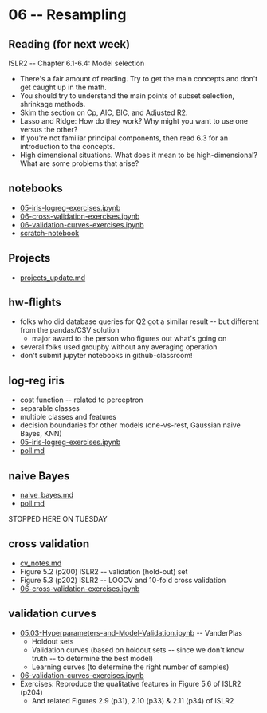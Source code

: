 
# 06 -- Resampling

## Reading (for next week)

ISLR2 -- Chapter 6.1-6.4: Model selection

* There's a fair amount of reading. Try to get the main concepts and don't get caught up in the math.
* You should try to understand the main points of subset selection, shrinkage methods.
* Skim the section on Cp, AIC, BIC, and Adjusted R2.
* Lasso and Ridge: How do they work? Why might you want to use one versus the other?
* If you're not familiar principal components, then read 6.3 for an introduction to the concepts.
* High dimensional situations. What does it mean to be high-dimensional? What are some problems that arise? 

## notebooks

* [05-iris-logreg-exercises.ipynb](https://colab.research.google.com/drive/1r_T4-xAS-ynwwC2T_R9YUdicgkdV5Ihr?usp=sharing)
* [06-cross-validation-exercises.ipynb](https://colab.research.google.com/drive/1IcW50M2yDkgDSDTooeYuLY7BQkzbm2Y1?usp=sharing)
* [06-validation-curves-exercises.ipynb](https://colab.research.google.com/drive/18FU3wLaqqDssxz7768dUil-g1bsLTNSk?usp=sharing)
* [scratch-notebook](https://colab.research.google.com/drive/1H4sj-XdST_PqBXQTrkutsamSFrOs2wNG?usp=sharing)

## Projects

* [projects_update.md](projects_update.md)

## hw-flights

* folks who did database queries for Q2 got a similar result -- but different from the pandas/CSV solution
  * major award to the person who figures out what's going on
* several folks used groupby without any averaging operation 
* don't submit jupyter notebooks in github-classroom!

## log-reg iris

* cost function -- related to perceptron
* separable classes
* multiple classes and features
* decision boundaries for other models (one-vs-rest, Gaussian naive Bayes, KNN)
* [05-iris-logreg-exercises.ipynb](https://colab.research.google.com/drive/1r_T4-xAS-ynwwC2T_R9YUdicgkdV5Ihr?usp=sharing)
* [poll.md](poll.md)

## naive Bayes

* [naive_bayes.md](naive_bayes.md)
* [poll.md](poll.md)

STOPPED HERE ON TUESDAY

##  cross validation

* [cv_notes.md](cv_notes.md)
* Figure 5.2 (p200) ISLR2 -- validation (hold-out) set
* Figure 5.3 (p202) ISLR2 -- LOOCV and 10-fold cross validation
* [06-cross-validation-exercises.ipynb](https://colab.research.google.com/drive/1IcW50M2yDkgDSDTooeYuLY7BQkzbm2Y1?usp=sharing)

## validation curves

* [05.03-Hyperparameters-and-Model-Validation.ipynb](https://github.com/jakevdp/PythonDataScienceHandbook/blob/master/notebooks/05.03-Hyperparameters-and-Model-Validation.ipynb) -- VanderPlas
  * Holdout sets
  * Validation curves (based on holdout sets -- since we don't know truth -- to determine the best model)
  * Learning curves (to determine the right number of samples)
* [06-validation-curves-exercises.ipynb](https://colab.research.google.com/drive/18FU3wLaqqDssxz7768dUil-g1bsLTNSk?usp=sharing)
* Exercises: Reproduce the qualitative features in Figure 5.6 of ISLR2 (p204)
  * And related Figures 2.9 (p31), 2.10 (p33) & 2.11 (p34) of ISLR2
